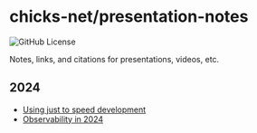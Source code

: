 # chicks-net/presentation-notes

![GitHub License](https://img.shields.io/github/license/chicks-net/presentation-notes)

Notes, links, and citations for presentations, videos, etc.

## 2024

* [Using just to speed development](./just-intro)
* [Observability in 2024](./observability-2024)
